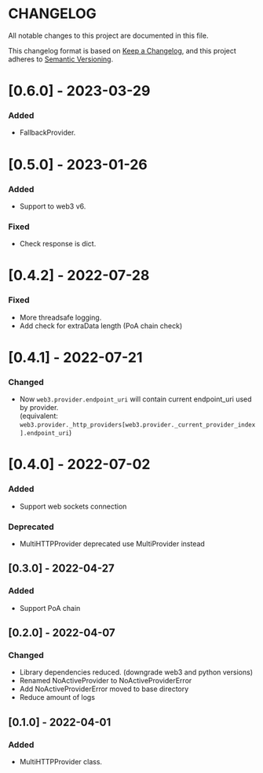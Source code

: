 # CHANGELOG

All notable changes to this project are documented in this file.

This changelog format is based on [Keep a Changelog](https://keepachangelog.com/en/1.0.0/),
and this project adheres to [Semantic Versioning](https://semver.org/spec/v2.0.0.html).

# [0.6.0] - 2023-03-29
### Added
- FallbackProvider.

# [0.5.0] - 2023-01-26
### Added
- Support to web3 v6.

### Fixed
- Check response is dict.


# [0.4.2] - 2022-07-28
### Fixed
- More threadsafe logging.
- Add check for extraData length (PoA chain check)

# [0.4.1] - 2022-07-21
### Changed
- Now `web3.provider.endpoint_uri` will contain current endpoint_uri used by provider.  
  (equivalent: `web3.provider._http_providers[web3.provider._current_provider_index].endpoint_uri`)

# [0.4.0] - 2022-07-02
### Added
- Support web sockets connection

### Deprecated
- MultiHTTPProvider deprecated use MultiProvider instead

## [0.3.0] - 2022-04-27
### Added
- Support PoA chain

## [0.2.0] - 2022-04-07
### Changed
- Library dependencies reduced. (downgrade web3 and python versions)
- Renamed NoActiveProvider to NoActiveProviderError
- Add NoActiveProviderError moved to base directory
- Reduce amount of logs

## [0.1.0] - 2022-04-01
### Added
- MultiHTTPProvider class.
